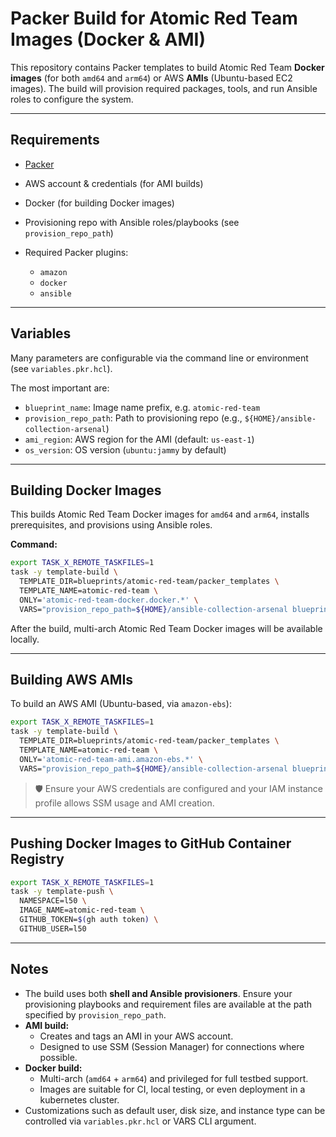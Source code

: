 # Packer Build for Atomic Red Team Images (Docker & AMI)

This repository contains Packer templates to build Atomic Red Team
**Docker images** (for both `amd64` and `arm64`) or AWS **AMIs** (Ubuntu-based
EC2 images). The build will provision required packages, tools, and run Ansible
roles to configure the system.

---

## Requirements

- [Packer](https://www.packer.io/)
- AWS account & credentials (for AMI builds)
- Docker (for building Docker images)
- Provisioning repo with Ansible roles/playbooks (see `provision_repo_path`)
- Required Packer plugins:

  - `amazon`
  - `docker`
  - `ansible`

---

## Variables

Many parameters are configurable via the command line or environment
(see `variables.pkr.hcl`).

The most important are:

- `blueprint_name`: Image name prefix, e.g. `atomic-red-team`
- `provision_repo_path`: Path to provisioning repo (e.g., `${HOME}/ansible-collection-arsenal`)
- `ami_region`: AWS region for the AMI (default: `us-east-1`)
- `os_version`: OS version (`ubuntu:jammy` by default)

---

## Building Docker Images

This builds Atomic Red Team Docker images for `amd64` and `arm64`, installs
prerequisites, and provisions using Ansible roles.

**Command:**

```bash
export TASK_X_REMOTE_TASKFILES=1
task -y template-build \
  TEMPLATE_DIR=blueprints/atomic-red-team/packer_templates \
  TEMPLATE_NAME=atomic-red-team \
  ONLY='atomic-red-team-docker.docker.*' \
  VARS="provision_repo_path=${HOME}/ansible-collection-arsenal blueprint_name=atomic-red-team"
```

After the build, multi-arch Atomic Red Team Docker images will be available locally.

---

## Building AWS AMIs

To build an AWS AMI (Ubuntu-based, via `amazon-ebs`):

```bash
export TASK_X_REMOTE_TASKFILES=1
task -y template-build \
  TEMPLATE_DIR=blueprints/atomic-red-team/packer_templates \
  TEMPLATE_NAME=atomic-red-team \
  ONLY='atomic-red-team-ami.amazon-ebs.*' \
  VARS="provision_repo_path=${HOME}/ansible-collection-arsenal blueprint_name=atomic-red-team"
```

> 🛡️ Ensure your AWS credentials are configured and your IAM instance profile
> allows SSM usage and AMI creation.

---

## Pushing Docker Images to GitHub Container Registry

```bash
export TASK_X_REMOTE_TASKFILES=1
task -y template-push \
  NAMESPACE=l50 \
  IMAGE_NAME=atomic-red-team \
  GITHUB_TOKEN=$(gh auth token) \
  GITHUB_USER=l50
```

---

## Notes

- The build uses both **shell and Ansible provisioners**. Ensure your
  provisioning playbooks and requirement files are available at the path
  specified by `provision_repo_path`.
- **AMI build:**
  - Creates and tags an AMI in your AWS account.
  - Designed to use SSM (Session Manager) for connections where possible.
- **Docker build:**
  - Multi-arch (`amd64` + `arm64`) and privileged for full testbed support.
  - Images are suitable for CI, local testing, or even deployment in a
    kubernetes cluster.
- Customizations such as default user, disk size, and instance type can be
  controlled via `variables.pkr.hcl` or VARS CLI argument.
